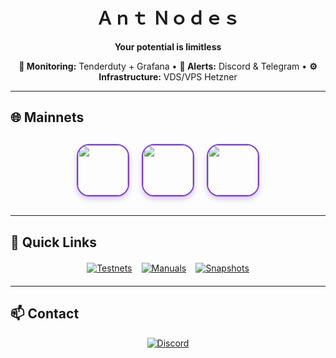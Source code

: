 <h1 align="center">
  Ａｎｔ Ｎｏｄｅｓ
</h1>

<p align="center">
  <b>Your potential is limitless</b>
</p>

<div align="center">
  <strong>👀 Monitoring:</strong> Tenderduty + Grafana • 
  <strong>🔔 Alerts:</strong> Discord & Telegram • 
  <strong>⚙️ Infrastructure:</strong> VDS/VPS Hetzner
</div>

---

## 🌐 Mainnets

<div align="center" style="display: flex; justify-content: center; gap: 20px; flex-wrap: wrap; margin: 30px 0;">
  <a href="https://nillion.explorers.guru/validator/nillionvaloper1s8ee8qaaz5gt38pfksjry79jcjwrd78mphjf2r">
    <img src="https://github.com/user-attachments/assets/1ed5904e-b656-4e79-af70-20454d18e9f4" width="80" height="80" style="border-radius: 20px; border: 2px solid #7E3FCE; box-shadow: 0 4px 8px rgba(126, 63, 206, 0.3); transition: transform 0.2s ease;" onmouseover="this.style.transform='scale(1.05)'" onmouseout="this.style.transform='scale(1)'">
  </a>
  <a href="https://app.muon.net/dashboard/">
    <img src="https://github.com/user-attachments/assets/369afa20-60a0-4340-b9ff-43778f8370b7" width="80" height="80" style="border-radius: 20px; border: 2px solid #7E3FCE; box-shadow: 0 4px 8px rgba(126, 63, 206, 0.3); transition: transform 0.2s ease;" onmouseover="this.style.transform='scale(1.05)'" onmouseout="this.style.transform='scale(1)'">
  </a>
  <a href="https://telemetry.humanode.io/#list/0xc56fa32442b2dad76f214b3ae07998e4ca09736e4813724bfb0717caae2c8bee">
    <img src="https://github.com/user-attachments/assets/3b7c6520-fd3b-4d0f-8644-8c02f069ce29" width="80" height="80" style="border-radius: 20px; border: 2px solid #7E3FCE; box-shadow: 0 4px 8px rgba(126, 63, 206, 0.3); transition: transform 0.2s ease;" onmouseover="this.style.transform='scale(1.05)'" onmouseout="this.style.transform='scale(1)'">
  </a>
  </div>

---

## 🔗 Quick Links

<div align="center" style="display: flex; justify-content: center; gap: 15px; flex-wrap: wrap; margin: 20px 0;">
  <a href="https://github.com/AntNodes/MY-TESTNET">
    <img src="https://img.shields.io/badge/📋_Testnets-7E3FCE?style=for-the-badge&logo=github&logoColor=white" alt="Testnets">
  </a>
  <a href="https://github.com/AntNodes/MY-MANUALS">
    <img src="https://img.shields.io/badge/📖_Manuals-7E3FCE?style=for-the-badge&logo=github&logoColor=white" alt="Manuals">
  </a>
  <a href="https://github.com/AntNodes/MY-SNAPSHOTS">
    <img src="https://img.shields.io/badge/📸_Snapshots-7E3FCE?style=for-the-badge&logo=github&logoColor=white" alt="Snapshots">
  </a>
</div>

---

## 📫 Contact

<div align="center">
  <a href="https://discord.com/users/863083870626250812">
    <img src="https://img.shields.io/badge/AntNodes-%235865F2.svg?style=for-the-badge&logo=discord&logoColor=white" alt="Discord">
  </a>
</div>
